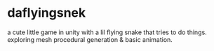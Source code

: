 # daflyingsnek
a cute little game in unity with a lil flying snake that tries to do things. exploring mesh procedural generation &amp; basic animation.
